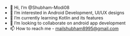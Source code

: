 - 👋 Hi, I’m @Shubham-Modi08
- 👀 I’m interested in Android Development, UI/UX designs
- 🌱 I’m currently learning Kotlin and its features
- 💞️ I’m looking to collaborate on android app development
- 📫 How to reach me - mailshubham8995@gmail.com

<!---
Shubham-Modi08/Shubham-Modi08 is a ✨ special ✨ repository because its `README.md` (this file) appears on your GitHub profile.
You can click the Preview link to take a look at your changes.
--->
